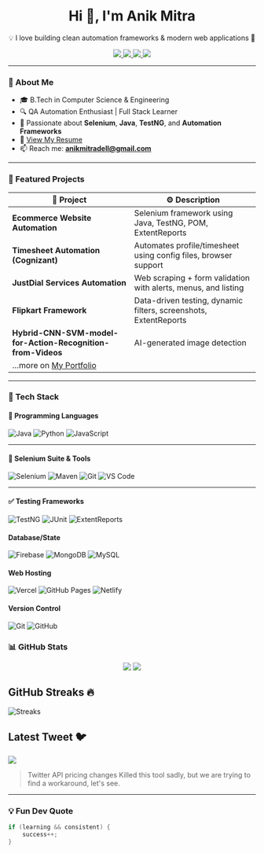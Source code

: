 <!-- Banner -->
<h1 align="center">Hi 👋, I'm Anik Mitra</h1>
<p align="center">💡 I love building clean automation frameworks & modern web applications 🚀</p>

<p align="center">
  <a href="https://anikdigitalspace.netlify.app" target="_blank">
    <img src="https://img.shields.io/badge/Portfolio-000?logo=vercel&logoColor=white&style=for-the-badge" />
  </a>
  <a href="https://twitter.com/mitrajack" target="_blank">
    <img src="https://img.shields.io/badge/Twitter-000?logo=twitter&logoColor=1DA1F2&style=for-the-badge" />
  </a>
  <a href="https://linkedin.com/in/anik-mitra" target="_blank">
    <img src="https://img.shields.io/badge/LinkedIn-000?logo=linkedin&logoColor=0A66C2&style=for-the-badge" />
  </a>
  <a href="https://instagram.com/anik_unofficial" target="_blank">
    <img src="https://img.shields.io/badge/Instagram-000?style=for-the-badge&logo=instagram&logoColor=E4405F" />
  </a>
</p>

---

### 🔧 About Me

- 🎓 B.Tech in Computer Science & Engineering  
- 🔍 QA Automation Enthusiast | Full Stack Learner  
- 🧪 Passionate about **Selenium**, **Java**, **TestNG**, and **Automation Frameworks**  
- 📄 [View My Resume](https://drive.google.com/file/d/1TMwiKCORmyMJptsrhLUFhIpBAcBuILOe/view?usp=drive_link)  
- 📫 Reach me: **anikmitradell@gmail.com**

---

### 🚀 Featured Projects

| 💼 Project | ⚙️ Description |
|-----------|----------------|
| **Ecommerce Website Automation** | Selenium framework using Java, TestNG, POM, ExtentReports |
| **Timesheet Automation (Cognizant)** | Automates profile/timesheet using config files, browser support |
| **JustDial Services Automation** | Web scraping + form validation with alerts, menus, and listing |
| **Flipkart Framework** | Data-driven testing, dynamic filters, screenshots, ExtentReports |
| **Hybrid-CNN-SVM-model-for-Action-Recognition-from-Videos** | AI-generated image detection |
| …more on [My Portfolio](https://anikdigitalspace.netlify.app) |

---

### 🧰 Tech Stack
#### 🧠 Programming Languages
![Java](https://img.shields.io/badge/Java-000?style=for-the-badge&logo=java)
![Python](https://img.shields.io/badge/Python-000?style=for-the-badge&logo=python)
![JavaScript](https://img.shields.io/badge/JavaScript-000?style=for-the-badge&logo=javascript)

---

#### 🧪 Selenium Suite & Tools
![Selenium](https://img.shields.io/badge/Selenium-000?style=for-the-badge&logo=selenium)
![Maven](https://img.shields.io/badge/Maven-000?style=for-the-badge&logo=apachemaven)
![Git](https://img.shields.io/badge/Git-000?style=for-the-badge&logo=git)
![VS Code](https://img.shields.io/badge/VS%20Code-000?style=for-the-badge&logo=visualstudiocode)

---

#### ✅ Testing Frameworks
![TestNG](https://img.shields.io/badge/TestNG-000?style=for-the-badge)
![JUnit](https://img.shields.io/badge/JUnit-000?style=for-the-badge&logo=junit5)
![ExtentReports](https://img.shields.io/badge/ExtentReports-000?style=for-the-badge&logo=data)

#### Database/State
![Firebase](https://img.shields.io/badge/-Firebase-000?style=for-the-badge&logo=firebase)
![MongoDB](https://img.shields.io/badge/-MongoDB-000?style=for-the-badge&logo=mongodb)
![MySQL](https://img.shields.io/badge/-MySQL-000?style=for-the-badge&logo=mysql)

#### Web Hosting
![Vercel](https://img.shields.io/badge/-Vercel-000?style=for-the-badge&logo=vercel)
![GitHub Pages](https://img.shields.io/badge/-GitHub%20Pages-000?style=for-the-badge&logo=github)
![Netlify](https://img.shields.io/badge/-Netlify-000?style=for-the-badge&logo=netlify)

#### Version Control
![Git](https://img.shields.io/badge/-Git-000?style=for-the-badge&logo=git)
![GitHub](https://img.shields.io/badge/-GitHub-000?style=for-the-badge&logo=github)

### 📊 GitHub Stats

<p align="center">
  <img src="https://github-readme-stats.vercel.app/api?username=anikdell&show_icons=true&theme=radical" />
  <img src="https://github-readme-stats.vercel.app/api/top-langs/?username=anikdell&layout=compact&theme=radical" />
</p>

## GitHub Streaks 🔥
![Streaks](https://nirzak-streak-stats.vercel.app/?user=Anikdell&theme=jolly&date_format=j%20M%5B%20Y%5D)

## Latest Tweet 🐦

[![](https://gtce.itsvg.in/api?username=mitrajack&theme=jolly&response=false)](https://twitter.com/mitrajack)
> Twitter API pricing changes Killed this tool sadly, but we are trying to find a workaround, let's see.

---

### 💡 Fun Dev Quote

```java
if (learning && consistent) {
    success++;
}

